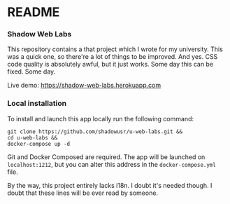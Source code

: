 # README #

### Shadow Web Labs ###
This repository contains a that project which I wrote for my university. This was a quick one, so there're a lot of things to be improved. And yes. CSS code quality is absolutely awful, but it just works. Some day this can be fixed. Some day.

Live demo: https://shadow-web-labs.herokuapp.com

### Local installation ###
To install and launch this app locally run the following command:

```
git clone https://github.com/shadowusr/u-web-labs.git &&
cd u-web-labs &&
docker-compose up -d
```
Git and Docker Composed are required. The app will be launched on `localhost:1212`, but you can alter this address in the `docker-compose.yml` file.

By the way, this project entirely lacks i18n. I doubt it's needed though. I doubt that these lines will be ever read by someone.